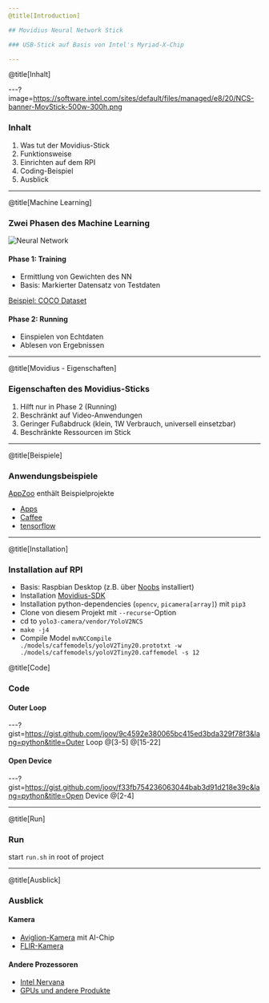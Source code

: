 ```yaml
---
@title[Introduction]

## Movidius Neural Network Stick

### USB-Stick auf Basis von Intel's Myriad-X-Chip

---
```

@title[Inhalt]

---?image=https://software.intel.com/sites/default/files/managed/e8/20/NCS-banner-MovStick-500w-300h.png

### Inhalt

1. Was tut der Movidius-Stick
1. Funktionsweise
1. Einrichten auf dem RPI
1. Coding-Beispiel
1. Ausblick


---
@title[Machine Learning]

### Zwei Phasen des Machine Learning

![Neural Network](http://uc-r.github.io/public/images/analytics/deep_learning/deep_nn.png)

#### Phase 1: Training

- Ermittlung von Gewichten des NN
- Basis: Markierter Datensatz von Testdaten

[Beispiel: COCO Dataset](http://cocodataset.org/#explore)

#### Phase 2: Running

- Einspielen von Echtdaten
- Ablesen von Ergebnissen

---
@title[Movidius - Eigenschaften]

### Eigenschaften des Movidius-Sticks

1. Hilft nur in Phase 2 (Running)
1. Beschränkt auf Video-Anwendungen
1. Geringer Fußabdruck (klein, 1W Verbrauch, universell einsetzbar)
1. Beschränkte Ressourcen im Stick

---
@title[Beispiele]

### Anwendungsbeispiele

[AppZoo](https://github.com/movidius/ncappzoo) enthält Beispielprojekte

- [Apps](https://github.com/movidius/ncappzoo/blob/master/apps/README.md)
- [Caffee](https://github.com/movidius/ncappzoo/blob/master/caffe/README.md)
- [tensorflow](https://github.com/movidius/ncappzoo/blob/master/tensorflow/README.md)

---
@title[Installation]

### Installation auf RPI

- Basis: Raspbian Desktop (z.B. über [Noobs](https://www.raspberrypi.org/downloads/noobs/) installiert)
- Installation [Movidius-SDK](https://software.intel.com/en-us/neural-compute-stick/get-started)
- Installation python-dependencies (`opencv`, `picamera[array]`) mit `pip3`
- Clone von diesem Projekt mit `--recurse`-Option
- cd to `yolo3-camera/vendor/YoloV2NCS`
- `make -j4`
- Compile Model `mvNCCompile ./models/caffemodels/yoloV2Tiny20.prototxt -w ./models/caffemodels/yoloV2Tiny20.caffemodel -s 12`

@title[Code]

### Code

#### Outer Loop

---?gist=https://gist.github.com/joov/9c4592e380065bc415ed3bda329f78f3&lang=python&title=Outer Loop
@[3-5]
@[15-22]

#### Open Device

---?gist=https://gist.github.com/joov/f33fb754236063044bab3d91d218e39c&lang=python&title=Open Device
@[2-4]

---
@title[Run]

### Run

start `run.sh` in root of project

---
@title[Ausblick]

### Ausblick

#### Kamera

- [Aviglion-Kamera](http://news.avigilon.com/News-Releases/News-Release-Details/2018/Avigilon-to-Provide-First-Look-of-AI-Powered-H5-Camera-Line-at-GSX-2018/default.aspx) mit AI-Chip
- [FLIR-Kamera](https://www.invision-news.de/fachartikel/inferenz-an-der-edge/)
#### Andere Prozessoren

- [Intel Nervana](https://ai.intel.com/intel-nervana-neural-network-processor-architecture-update/)
- [GPUs und andere Produkte](https://en.wikipedia.org/wiki/AI_accelerator#Stand_alone_products)